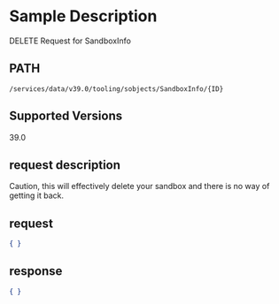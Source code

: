 # Sample Description
DELETE Request for SandboxInfo

## PATH
```
/services/data/v39.0/tooling/sobjects/SandboxInfo/{ID}
```
## Supported Versions
39.0

## request description
Caution, this will effectively delete your sandbox and there is no way of getting it back.

## request
 ```json
 { }

```

## response
```json
{ }
```
